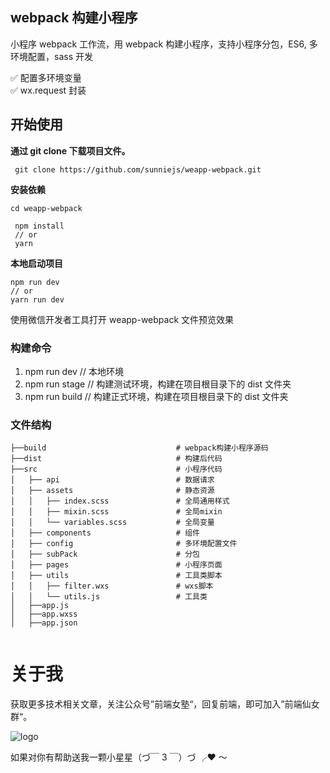 ## webpack 构建小程序

小程序 webpack 工作流，用 webpack 构建小程序，支持小程序分包，ES6, 多环境配置，sass 开发

✅ 配置多环境变量  
✅ wx.request 封装

## 开始使用

**通过 git clone 下载项目文件。**

```
 git clone https://github.com/sunniejs/weapp-webpack.git

```

**安装依赖**

```
cd weapp-webpack

 npm install
 // or
 yarn
```

**本地启动项目**

```
npm run dev
// or
yarn run dev
```

使用微信开发者工具打开 weapp-webpack 文件预览效果

### 构建命令

1. npm run dev // 本地环境
2. npm run stage // 构建测试环境，构建在项目根目录下的 dist 文件夹
3. npm run build // 构建正式环境，构建在项目根目录下的 dist 文件夹

### 文件结构

```
├──build	            	         # webpack构建小程序源码
├──dist		                         # 构建后代码
├──src                               # 小程序代码
│   ├── api		                     # 数据请求
│   ├── assets		               	 # 静态资源
│   │   ├── index.scss               # 全局通用样式
│   │   ├── mixin.scss               # 全局mixin
│   │   └── variables.scss           # 全局变量
│   ├── components		             # 组件
│   ├── config		                 # 多环境配置文件
│   ├── subPack			             # 分包
│   ├── pages			             # 小程序页面
│   ├── utils			             # 工具类脚本
│   │   ├── filter.wxs               # wxs脚本
│   │   └── utils.js                 # 工具类
│   ├──app.js
│   ├──app.wxss
│   ├──app.json


```

# 关于我

获取更多技术相关文章，关注公众号”前端女塾“，回复前端，即可加入”前端仙女群“。

![logo](https://imgs.solui.cn/wx/640.gif ':size=262x224')

如果对你有帮助送我一颗小星星（づ￣ 3 ￣）づ ╭❤ ～
